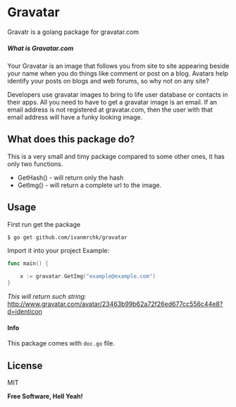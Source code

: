# Gravatar



Gravatr is a golang package for gravatar.com

##### What is Gravatar.com
Your Gravatar is an image that follows you from site to site appearing beside your name when you do things like comment or post on a blog. Avatars help identify your posts on blogs and web forums, so why not on any site?

Developers use gravatar images to bring to life user database or contacts in their apps. All you need to have to get a gravatar image is an email. If an email address is not registered at gravatar.com, then the user with that email address will have a funky looking image.

## What does this package do?

This is a very small and timy package compared to some other ones, it has only two functions.
- GetHash() - will return only the hash  
- GetImg() - will return a complete url to the image.

## Usage
First run get the package
```sh
$ go get github.com/ivanmrchk/gravatar
```
Import it into your project
Example:
```Go
func main() {

	x := gravatar.GetImg("example@example.com")
}
```
*This will return such string:* http://www.gravatar.com/avatar/23463b99b62a72f26ed677cc556c44e8?d=identicon

#### Info
This package comes with `doc.go` file.

License
----

MIT


**Free Software, Hell Yeah!**

[//]: # (These are reference links used in the body of this note and get stripped out when the markdown processor does its job. There is no need to format nicely because it shouldn't be seen. Thanks SO - http://stackoverflow.com/questions/4823468/store-comments-in-markdown-syntax)


   [dill]: <https://github.com/joemccann/dillinger>
   [git-repo-url]: <https://github.com/joemccann/dillinger.git>
   [john gruber]: <http://daringfireball.net>
   [@thomasfuchs]: <http://twitter.com/thomasfuchs>
   [df1]: <http://daringfireball.net/projects/markdown/>
   [markdown-it]: <https://github.com/markdown-it/markdown-it>
   [Ace Editor]: <http://ace.ajax.org>
   [node.js]: <http://nodejs.org>
   [Twitter Bootstrap]: <http://twitter.github.com/bootstrap/>
   [keymaster.js]: <https://github.com/madrobby/keymaster>
   [jQuery]: <http://jquery.com>
   [@tjholowaychuk]: <http://twitter.com/tjholowaychuk>
   [express]: <http://expressjs.com>
   [AngularJS]: <http://angularjs.org>
   [Gulp]: <http://gulpjs.com>

   [PlDb]: <https://github.com/joemccann/dillinger/tree/master/plugins/dropbox/README.md>
   [PlGh]:  <https://github.com/joemccann/dillinger/tree/master/plugins/github/README.md>
   [PlGd]: <https://github.com/joemccann/dillinger/tree/master/plugins/googledrive/README.md>
   [PlOd]: <https://github.com/joemccann/dillinger/tree/master/plugins/onedrive/README.md>
